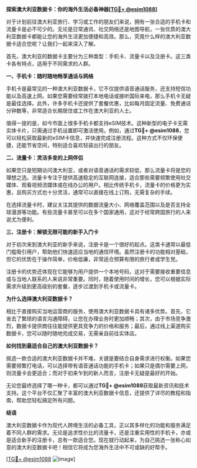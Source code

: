 **探索澳大利亚数据卡：你的海外生活必备神器[[TG💪+ @esim1088](https://t.me/s/esim1088)]**

对于计划前往澳大利亚旅行、学习或工作的朋友们来说，拥有一张合适的手机卡和流量卡是必不可少的。无论是日常通讯、社交网络还是地图导航，一张优质的澳大利亚数据卡都能让您的海外生活更加便捷和高效。那么，究竟什么样的澳大利亚数据卡适合您呢？让我们一起来深入了解。

首先，澳大利亚的数据卡主要分为三种类型：手机卡、流量卡以及注册卡。这三类卡各有特点，适用于不同需求的人群。

**一、手机卡：随时随地畅享通话与网络**

手机卡是最常见的一种澳大利亚数据卡，它不仅提供语音通话服务，还支持短信功能以及高速上网。如果您需要经常拨打本地电话或接听国际来电，那么手机卡无疑是最佳选择。此外，许多手机卡还提供了套餐优惠，比如每月固定流量、免费通话分钟数等，非常适合长期居住或工作在澳大利亚的人士。

值得一提的是，如今市面上很多手机卡都支持eSIM技术。这种新型的电子卡无需实体卡片，只需通过手机设置即可激活使用。例如，通过**TG💪+ @esim1088**，您可以轻松获取最新的eSIM卡信息，并快速完成注册流程。这种方式不仅环保便捷，还能节省空间，特别适合喜欢轻装出行的朋友。

**二、流量卡：灵活多变的上网伴侣**

如果您只是短期访问澳大利亚，或者对语音通话的需求较低，那么流量卡将是您的理想之选。流量卡专注于提供高速稳定的互联网连接，适合那些需要频繁使用社交媒体、观看视频流媒体或在线办公的用户。相比传统手机卡，流量卡的价格更为实惠，且购买方式也十分灵活，通常可以直接在线上订购，无需复杂的手续。

在选择流量卡时，建议关注其提供的数据流量大小、网络覆盖范围以及是否支持全球漫游等功能。有些流量卡甚至可以在多个国家通用，这对于经常跨国旅行的人来说尤为便利。

**三、注册卡：解锁无限可能的新手入门卡**

对于初次来到澳大利亚的新手来说，注册卡是一个很好的起点。这类卡通常以最低门槛吸引用户，帮助他们快速适应当地的通信环境。虽然注册卡的功能相对基础，但它的优势在于操作简单，价格低廉，非常适合预算有限的旅行者或学生党。

注册卡的优势还体现在它能够为用户提供一个本地号码，这对于需要接收重要信息或与当地人联系的人来说非常重要。同时，随着使用时间的增长，您可以根据实际需求升级到更高级别的套餐，逐步过渡到手机卡或流量卡。

**为什么选择澳大利亚数据卡？**

相比于直接购买当地运营商的服务，使用澳大利亚数据卡具有诸多优势。首先，它省去了繁琐的语言沟通障碍，让您在办理业务时更加顺畅；其次，由于市场竞争激烈，数据卡提供商往往能提供更具竞争力的价格和服务；最后，通过线上渠道购买数据卡，您可以随时随地完成交易，无需亲自前往实体店。

**如何找到最适合自己的澳大利亚数据卡？**

挑选一款合适的澳大利亚数据卡并不难，关键是要结合自身需求进行权衡。如果您需要频繁打电话，可以选择带有语音通话功能的手机卡；如果只是偶尔需要上网，则流量卡会更适合；而对于初来乍到的新人而言，注册卡无疑是最好的开始。

无论您最终选择了哪一种卡，都可以通过**TG💪+ @esim1088**获取最新资讯和技术支持。这个平台不仅汇聚了丰富的澳大利亚数据卡信息，还提供了详尽的教程和指南，帮助您轻松搞定所有问题。

**结语**

澳大利亚数据卡作为现代人跨境生活的必备工具，正以其多样化的功能和服务满足着不同人群的需求。无论是追求性价比的流量卡，还是注重实用性的手机卡，亦或是适合新手的注册卡，总有一款适合您。现在就行动起来，为自己挑选一张称心如意的澳大利亚数据卡吧！相信它将成为您海外生活中不可或缺的好帮手。

[[TG💪+ @esim1088](https://t.me/s/esim1088) ![Image](https://i.postimg.cc/4NQfJmqS/Snipaste-2025-05-13-00-14-12.png)]